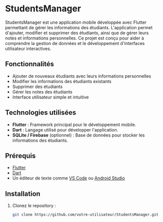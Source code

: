 # StudentsManager

StudentsManager est une application mobile développée avec Flutter permettant de gérer les informations des étudiants. L'application permet d'ajouter, modifier et supprimer des étudiants, ainsi que de gérer leurs notes et informations personnelles. Ce projet est conçu pour aider à comprendre la gestion de données et le développement d'interfaces utilisateur interactives.

## Fonctionnalités

- Ajouter de nouveaux étudiants avec leurs informations personnelles
- Modifier les informations des étudiants existants
- Supprimer des étudiants
- Gérer les notes des étudiants
- Interface utilisateur simple et intuitive

## Technologies utilisées

- **Flutter** : Framework principal pour le développement mobile.
- **Dart** : Langage utilisé pour développer l'application.
- **SQLite / Firebase** (optionnel) : Base de données pour stocker les informations des étudiants.

## Prérequis

- [Flutter](https://flutter.dev/docs/get-started/install)
- [Dart](https://dart.dev/get-dart)
- Un éditeur de texte comme [VS Code](https://code.visualstudio.com/) ou [Android Studio](https://developer.android.com/studio)

## Installation

1. Clonez le repository :
   ```bash
   git clone https://github.com/votre-utilisateur/StudentsManager.git
